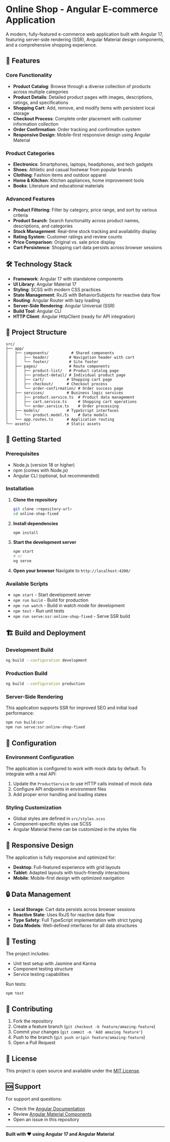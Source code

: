 # Online Shop - Angular E-commerce Application

A modern, fully-featured e-commerce web application built with Angular 17, featuring server-side rendering (SSR), Angular Material design components, and a comprehensive shopping experience.

## 🚀 Features

### Core Functionality
- **Product Catalog**: Browse through a diverse collection of products across multiple categories
- **Product Details**: Detailed product pages with images, descriptions, ratings, and specifications
- **Shopping Cart**: Add, remove, and modify items with persistent local storage
- **Checkout Process**: Complete order placement with customer information collection
- **Order Confirmation**: Order tracking and confirmation system
- **Responsive Design**: Mobile-first responsive design using Angular Material

### Product Categories
- **Electronics**: Smartphones, laptops, headphones, and tech gadgets
- **Shoes**: Athletic and casual footwear from popular brands
- **Clothing**: Fashion items and outdoor apparel
- **Home & Kitchen**: Kitchen appliances, home improvement tools
- **Books**: Literature and educational materials

### Advanced Features
- **Product Filtering**: Filter by category, price range, and sort by various criteria
- **Product Search**: Search functionality across product names, descriptions, and categories
- **Stock Management**: Real-time stock tracking and availability display
- **Rating System**: Customer ratings and review counts
- **Price Comparison**: Original vs. sale price display
- **Cart Persistence**: Shopping cart data persists across browser sessions

## 🛠️ Technology Stack

- **Framework**: Angular 17 with standalone components
- **UI Library**: Angular Material 17
- **Styling**: SCSS with modern CSS practices
- **State Management**: RxJS with BehaviorSubjects for reactive data flow
- **Routing**: Angular Router with lazy loading
- **Server-Side Rendering**: Angular Universal (SSR)
- **Build Tool**: Angular CLI
- **HTTP Client**: Angular HttpClient (ready for API integration)

## 📁 Project Structure

```
src/
├── app/
│   ├── components/          # Shared components
│   │   ├── header/         # Navigation header with cart
│   │   └── footer/         # Site footer
│   ├── pages/              # Route components
│   │   ├── product-list/   # Product catalog page
│   │   ├── product-detail/ # Individual product page
│   │   ├── cart/          # Shopping cart page
│   │   ├── checkout/      # Checkout process
│   │   └── order-confirmation/ # Order success page
│   ├── services/          # Business logic services
│   │   ├── product.service.ts  # Product data management
│   │   ├── cart.service.ts     # Shopping cart operations
│   │   └── order.service.ts    # Order processing
│   ├── models/            # TypeScript interfaces
│   │   └── product.model.ts    # Data models
│   └── app.routes.ts      # Application routing
└── assets/                # Static assets
```

## 🚀 Getting Started

### Prerequisites
- Node.js (version 18 or higher)
- npm (comes with Node.js)
- Angular CLI (optional, but recommended)

### Installation

1. **Clone the repository**
   ```bash
   git clone <repository-url>
   cd online-shop-fixed
   ```

2. **Install dependencies**
   ```bash
   npm install
   ```

3. **Start the development server**
   ```bash
   npm start
   # or
   ng serve
   ```

4. **Open your browser**
   Navigate to `http://localhost:4200/`

### Available Scripts

- `npm start` - Start development server
- `npm run build` - Build for production
- `npm run watch` - Build in watch mode for development
- `npm test` - Run unit tests
- `npm run serve:ssr:online-shop-fixed` - Serve SSR build

## 🏗️ Build and Deployment

### Development Build
```bash
ng build --configuration development
```

### Production Build
```bash
ng build --configuration production
```

### Server-Side Rendering
This application supports SSR for improved SEO and initial load performance:
```bash
npm run build:ssr
npm run serve:ssr:online-shop-fixed
```

## 🔧 Configuration

### Environment Configuration
The application is configured to work with mock data by default. To integrate with a real API:

1. Update the `ProductService` to use HTTP calls instead of mock data
2. Configure API endpoints in environment files
3. Add proper error handling and loading states

### Styling Customization
- Global styles are defined in `src/styles.scss`
- Component-specific styles use SCSS
- Angular Material theme can be customized in the styles file

## 📱 Responsive Design

The application is fully responsive and optimized for:
- **Desktop**: Full-featured experience with grid layouts
- **Tablet**: Adapted layouts with touch-friendly interactions
- **Mobile**: Mobile-first design with optimized navigation

## 🔒 Data Management

- **Local Storage**: Cart data persists across browser sessions
- **Reactive State**: Uses RxJS for reactive data flow
- **Type Safety**: Full TypeScript implementation with strict typing
- **Data Models**: Well-defined interfaces for all data structures

## 🚦 Testing

The project includes:
- Unit test setup with Jasmine and Karma
- Component testing structure
- Service testing capabilities

Run tests:
```bash
npm test
```

## 🤝 Contributing

1. Fork the repository
2. Create a feature branch (`git checkout -b feature/amazing-feature`)
3. Commit your changes (`git commit -m 'Add amazing feature'`)
4. Push to the branch (`git push origin feature/amazing-feature`)
5. Open a Pull Request

## 📄 License

This project is open source and available under the [MIT License](LICENSE).

## 🆘 Support

For support and questions:
- Check the [Angular Documentation](https://angular.io/docs)
- Review [Angular Material Components](https://material.angular.io/components)
- Open an issue in this repository

---

**Built with ❤️ using Angular 17 and Angular Material**
